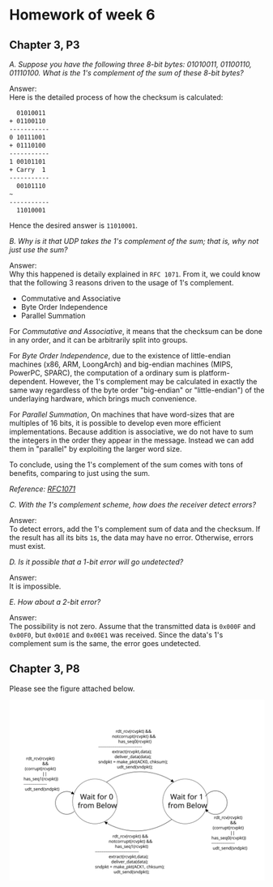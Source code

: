 # Homework of week 6

## Chapter 3, P3

*A. Suppose you have the following three 8-bit bytes: 01010011, 01100110,
01110100. What is the 1's complement of the sum of these 8-bit bytes?*

Answer:  
Here is the detailed process of how the checksum is calculated:

```
  01010011
+ 01100110
-----------
0 10111001
+ 01110100
-----------
1 00101101
+ Carry  1
-----------
  00101110
~
-----------
  11010001
```

Hence the desired answer is `11010001`.

*B. Why is it that UDP takes the 1's complement of the sum; that is, why
not just use the sum?*

Answer:  
Why this happened is detaily explained in `RFC 1071`. From it, we could know
that the following 3 reasons driven to the usage of 1's complement.

- Commutative and Associative
- Byte Order Independence
- Parallel Summation

For *Commutative and Associative*, it means that the checksum can be done in
any order, and it can be arbitrarily split into groups.

For *Byte Order Independence*, due to the existence of little-endian machines
(x86, ARM, LoongArch) and big-endian machines (MIPS, PowerPC, SPARC), the
computation of a ordinary sum is platform-dependent. However, the 1's complement
may be calculated in exactly the same way regardless of the byte order
"big-endian" or "little-endian") of the underlaying hardware, which brings
much convenience.

For *Parallel Summation*, 
On machines that have word-sizes that are multiples of 16 bits, it is possible
to develop even more efficient implementations. Because addition is
associative, we do not have to sum the integers in the order they appear in the
message. Instead we can add them in "parallel" by exploiting the larger word size.

To conclude, using the 1's complement of the sum comes with tons of benefits,
comparing to just using the sum.

*Reference: [RFC1071](https://datatracker.ietf.org/doc/html/rfc1071)*

*C. With the 1's complement scheme, how does the receiver detect errors?*

Answer:  
To detect errors, add the 1's complement sum of data and the checksum.
If the result has all its bits `1`s, the data may have no error.
Otherwise, errors must exist.

*D. Is it possible that a 1-bit error will go undetected?*

Answer:  
It is impossible.

*E. How about a 2-bit error?*

Answer:  
The possibility is not zero. Assume that the transmitted data is
`0x000F` and `0x00F0`, but `0x001E` and `0x00E1` was received. Since the
data's 1's complement sum is the same, the error goes undetected.

## Chapter 3, P8

Please see the figure attached below.

![Answer](assets/rdt3.svg)
